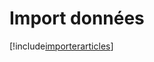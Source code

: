 # Import données

[!include[importerarticles](importdonnees.importerarticles.autogen.md)]


















































































